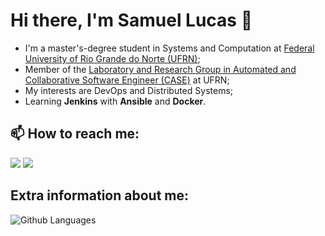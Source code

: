 <h1>Hi there, I'm Samuel Lucas 👋</h1>

 * I'm a master's-degree student in Systems and Computation at [Federal University of Rio Grande do Norte (UFRN)](https://www.ufrn.br/);
 * Member of the [Laboratory and Research Group in Automated and Collaborative Software Engineer (CASE)](http://caseufrn.github.io/) at UFRN;
 * My interests are DevOps and Distributed Systems;
 * Learning **Jenkins** with **Ansible** and **Docker**.

## 📫 How to reach me:

<span>
<a href="https://www.linkedin.com/in/samuel1797/"><img src="https://img.icons8.com/bubbles/100/000000/linkedin.png"/></a>
<a href="mailto:samuellucas97@ufrn.edu.br"><img src="https://img.icons8.com/bubbles/100/000000/email.png"/></a>
</span>

## Extra information about me:
![Github Languages](https://github-readme-stats.vercel.app/api/top-langs/?username=samuellucas97&layout=compact)
